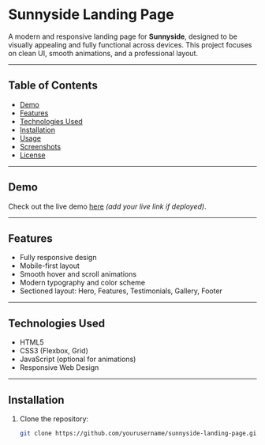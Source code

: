 # Sunnyside Landing Page





A modern and responsive landing page for **Sunnyside**, designed to be visually appealing and fully functional across devices. This project focuses on clean UI, smooth animations, and a professional layout.

---

## Table of Contents

- [Demo](#demo)  
- [Features](#features)  
- [Technologies Used](#technologies-used)  
- [Installation](#installation)  
- [Usage](#usage)  
- [Screenshots](#screenshots)  
- [License](#license)  

---

## Demo

Check out the live demo [here](#) *(add your live link if deployed)*.

---

## Features

- Fully responsive design  
- Mobile-first layout  
- Smooth hover and scroll animations  
- Modern typography and color scheme  
- Sectioned layout: Hero, Features, Testimonials, Gallery, Footer  

---

## Technologies Used

- HTML5  
- CSS3 (Flexbox, Grid)  
- JavaScript (optional for animations)  
- Responsive Web Design  

---

## Installation

1. Clone the repository:  
   ```bash
   git clone https://github.com/yourusername/sunnyside-landing-page.git

